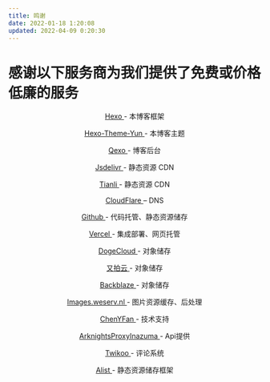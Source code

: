 ```yaml
---
title: 鸣谢
date: 2022-01-18 1:20:08
updated: 2022-04-09 0:20:30
---
```

<p align="center"><h1>感谢以下服务商为我们提供了免费或价格低廉的服务</h1></p>
<p align="center"><a href="https://hexo.io/">Hexo </a>- 本博客框架</p>
<p align="center"><a href="https://yun.yunyoujun.cn/">Hexo-Theme-Yun </a>- 本博客主题</p>
<p align="center"><a href="https://github.com/Qexo/Qexo/">Qexo </a>- 博客后台</p>
<p align="center"><a href="https://www.jsdelivr.com/">Jsdelivr </a>- 静态资源 CDN</p>
<p align="center"><a href="https://cdn1.tianli0.top/">Tianli </a>- 静态资源 CDN</p>
<p align="center"><a href="https://www.cloudflare.com/zh-cn/">CloudFlare </a>– DNS</p>
<p align="center"><a href="https://github.com/">Github </a>- 代码托管、静态资源储存</p>
<p align="center"><a href="https://vercel.com/">Vercel </a>- 集成部署、网页托管</p>
<p align="center"><a href="https://www.dogecloud.com/">DogeCloud </a>- 对象储存</p>
<p align="center"><a href="https://www.upyun.com/">又拍云 </a>- 对象储存</p>
<p align="center"><a href="https://www.backblaze.com/">Backblaze </a>- 对象储存</p>
<p align="center"><a href="https://images.weserv.nl/">Images.weserv.nl </a>- 图片资源缓存、后处理</p>
<p align="center"><a href="https://blog.cyfan.top/">ChenYFan </a>- 技术支持</p>
<p align="center"><a href="https://prts.top/">ArknightsProxyInazuma </a>- Api提供</p>
<p align="center"><a href="https://twikoo.js.org/">Twikoo </a>- 评论系统</p>
<p align="center"><a href="https://alist-doc.nn.ci/">Alist </a>- 静态资源储存框架</p>